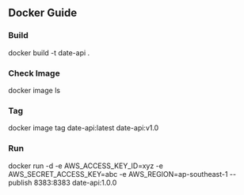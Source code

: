 ## Docker Guide

### Build

docker build -t date-api . 

### Check Image

docker image ls

### Tag

docker image tag date-api:latest date-api:v1.0

### Run

docker run -d -e AWS_ACCESS_KEY_ID=xyz -e AWS_SECRET_ACCESS_KEY=abc -e AWS_REGION=ap-southeast-1 --publish 8383:8383 date-api:1.0.0